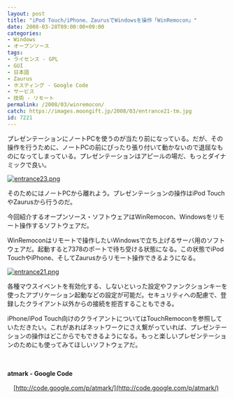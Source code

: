 ```yaml
---
layout: post
title: "iPod Touch/iPhone、ZaurusでWindowsを操作「WinRemocon」"
date: 2008-03-28T09:00:00+09:00
categories:
- Windows
- オープンソース
tags: 
- ライセンス - GPL
- GUI
- 日本語
- Zaurus
- ホスティング - Google Code
- サービス
- 技術 - リモート
permalink: /2008/03/winremocon/
catch: https://images.moongift.jp/2008/03/entrance21-tm.jpg
id: 7221
---
```

プレゼンテーションにノートPCを使うのが当たり前になっている。だが、その操作を行うために、ノートPCの前にぴったり張り付いて動かないので退屈なものになってしまっている。プレゼンテーションはアピールの場だ、もっとダイナミックで良い。

  

[![entrance23.png](https://images.moongift.jp/2008/03/entrance23-tm1.jpg)](https://images.moongift.jp/2008/03/entrance231.jpg)

  

そのためにはノートPCから離れよう。プレゼンテーションの操作はiPod TouchやZaurusから行うのだ。

  

今回紹介するオープンソース・ソフトウェアはWinRemocon、Windowsをリモート操作するソフトウェアだ。

  
  
<!--more-->  

WinRemoconはリモートで操作したいWindowsで立ち上げるサーバ用のソフトウェアだ。起動すると7378のポートで待ち受ける状態になる。この状態でiPod TouchやiPhone、そしてZaurusからリモート操作できるようになる。

  

[![entrance21.png](https://images.moongift.jp/2008/03/entrance21-tm.jpg)](https://images.moongift.jp/2008/03/entrance21.jpg)

  

各種マウスイベントを有効化する、しないといった設定やファンクションキーを使ったアプリケーション起動などの設定が可能だ。セキュリティへの配慮で、登録したクライアント以外からの接続を拒否することもできる。

  

iPhone/iPod Touch向けのクライアントについてはTouchRemoconを参照していただきたい。これがあればネットワークにさえ繋がっていれば、プレゼンテーションの操作はどこからでもできるようになる。もっと楽しいプレゼンテーションのためにも使ってみてほしいソフトウェアだ。

  

　

  

**atmark - Google Code**  
  
　[http://code.google.com/p/atmark/](http://code.google.com/p/atmark/)

  
